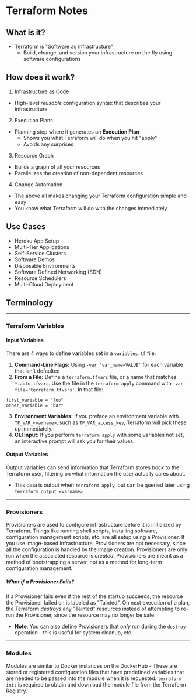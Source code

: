 # Terraform Notes

## What is it?
* Terraform is "Software as Infrastructure"
  * Build, change, and version your infrastructure on the fly using software configurations

## How does it work?
1. Infrastructure as Code
  * High-level _reusable_ configuration syntax that describes your infrastructure
2. Execution Plans
  * Planning step where it generates an **Execution Plan**
    * Shows you what Terraform will do when you hit "apply"
    * Avoids any surprises
3. Resource Graph
  * Builds a graph of all your resources
  * Parallelizes the creation of non-dependent resources
4. Change Automation
  * The above all makes changing your Terraform configuration simple and easy
  * You know what Terraform will do with the changes immediately

## Use Cases
* Heroku App Setup
* Multi-Tier Applications
* Self-Service Clusters
* Software Demos
* Disposable Environments
* Software Defined Networking (SDN)
* Resource Schedulers
* Multi-Cloud Deployment


## Terminology
---
### Terraform Variables
#### Input Variables
There are 4 ways to define variables set in a `variables.tf` file:
1. **Command-Line Flags:**  Using `-var 'var_name=VALUE'` for each variable that isn't defaulted
2. **From a File:**  Define a `terraform.tfvars` file, or a name that matches `*.auto.tfvars`.  Use the file in the `terraform apply` command with `-var-file='terraform.tfvars'`.  In that file:
```
first_variable = "foo"
other_variable = "bar"
```
3. **Environment Variables:**  If you preface an environment variable with `TF_VAR_<varname>`, such as `TF_VAR_access_key`, Terraform will pick these up immediately.
4. **CLI Input:**  If you perform `terraform apply` with some variables not set, an interactive prompt will ask you for their values.
#### Output Variables
Output variables can send information that Terraform stores _back_ to the Terraform user, filtering on what information the user actually cares about.
* This data is output when `terraform apply`, but can be queried later using `terraform output <varname>`.
---
### Provisioners
Provisioners are used to configure infrastructure before it is initialized by Terraform.
Things like running shell scripts, installing software, configuration management scripts, etc.
are all setup using a Provisioner.  If you use image-based infrastructure, Provisioners are
not necessary, since all the configuration is handled by the image creation.  Provisioners are
only run when the associated resource is _created_.  Provisioners are meant as a method of
bootstrapping a server, not as a method for long-term configuration management.
##### What if a Provisioner Fails?
If a Provisioner fails even if the rest of the startup succeeds, the resource the Provisioner
failed on is labeled as "Tainted".  On next execution of a plan, the Terraform _destroys_ any
"Tainted" resources instead of attempting to re-run the Provisioner, since the resource
may no longer be safe.
* **Note**:  You can also define Provisioners that _only_ run during the `destroy` operation - this
is useful for system cleanup, etc.
---
### Modules
Modules are similar to Docker instances on the DockerHub - These are stored or registered configuration files that have predefined variables that are needed to be passed into the module when it is requested.  `terraform init` is required to obtain and download the module file from the Terraform Registry.
